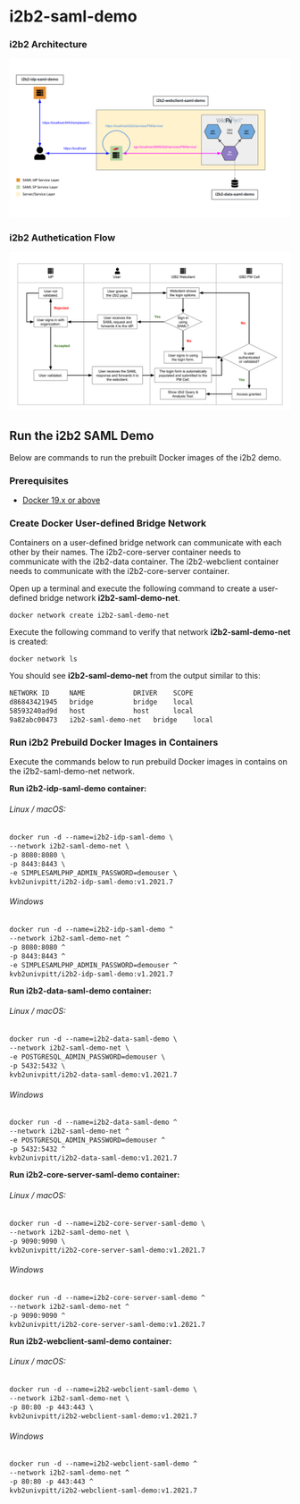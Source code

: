 # i2b2-saml-demo

### i2b2 Architecture
![Welcome Page](./img/i2b2_saml_flow.svg)

### i2b2 Authetication Flow
![Authentication Flow](./img/saml_auth_flow.svg)

## Run the i2b2 SAML Demo

Below are commands to run the prebuilt Docker images of the i2b2 demo.

### Prerequisites

- [Docker 19.x or above](https://docs.docker.com/get-docker/)

### Create Docker User-defined Bridge Network

Containers on a user-defined bridge network can communicate with each other by their names.  The i2b2-core-server container needs to communicate with the i2b2-data container.  The i2b2-webclient container needs to communicate with the i2b2-core-server container.

Open up a terminal and execute the following command to create a user-defined bridge network **i2b2-saml-demo-net**.

```
docker network create i2b2-saml-demo-net
```

Execute the following command to verify that network **i2b2-saml-demo-net** is created:

```
docker network ls
```

You should see **i2b2-saml-demo-net** from the output similar to this:

```
NETWORK ID     NAME            DRIVER    SCOPE
d86843421945   bridge          bridge    local
58593240ad9d   host            host      local
9a82abc00473   i2b2-saml-demo-net   bridge    local
```

### Run i2b2 Prebuild Docker Images in Containers

Execute the commands below to run prebuild Docker images in contains on the i2b2-saml-demo-net network.

**Run i2b2-idp-saml-demo container:**

###### Linux / macOS:

```
docker run -d --name=i2b2-idp-saml-demo \
--network i2b2-saml-demo-net \
-p 8080:8080 \
-p 8443:8443 \
-e SIMPLESAMLPHP_ADMIN_PASSWORD=demouser \
kvb2univpitt/i2b2-idp-saml-demo:v1.2021.7
```

###### Windows

```
docker run -d --name=i2b2-idp-saml-demo ^
--network i2b2-saml-demo-net ^
-p 8080:8080 ^
-p 8443:8443 ^
-e SIMPLESAMLPHP_ADMIN_PASSWORD=demouser ^
kvb2univpitt/i2b2-idp-saml-demo:v1.2021.7
```

**Run i2b2-data-saml-demo container:**

###### Linux / macOS:

```
docker run -d --name=i2b2-data-saml-demo \
--network i2b2-saml-demo-net \
-e POSTGRESQL_ADMIN_PASSWORD=demouser \
-p 5432:5432 \
kvb2univpitt/i2b2-data-saml-demo:v1.2021.7
```

###### Windows

```
docker run -d --name=i2b2-data-saml-demo ^
--network i2b2-saml-demo-net ^
-e POSTGRESQL_ADMIN_PASSWORD=demouser ^
-p 5432:5432 ^
kvb2univpitt/i2b2-data-saml-demo:v1.2021.7
```

**Run i2b2-core-server-saml-demo container:**

###### Linux / macOS:

```
docker run -d --name=i2b2-core-server-saml-demo \
--network i2b2-saml-demo-net \
-p 9090:9090 \
kvb2univpitt/i2b2-core-server-saml-demo:v1.2021.7
```

###### Windows

```
docker run -d --name=i2b2-core-server-saml-demo ^
--network i2b2-saml-demo-net ^
-p 9090:9090 ^
kvb2univpitt/i2b2-core-server-saml-demo:v1.2021.7
```

**Run i2b2-webclient-saml-demo container:**

###### Linux / macOS:

```
docker run -d --name=i2b2-webclient-saml-demo \
--network i2b2-saml-demo-net \
-p 80:80 -p 443:443 \
kvb2univpitt/i2b2-webclient-saml-demo:v1.2021.7
```

###### Windows

```
docker run -d --name=i2b2-webclient-saml-demo ^
--network i2b2-saml-demo-net ^
-p 80:80 -p 443:443 ^
kvb2univpitt/i2b2-webclient-saml-demo:v1.2021.7
```

